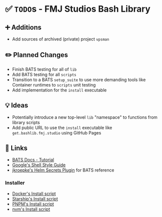 # ✅ `TODO`s - FMJ Studios Bash Library

## ➕ Additions

- Add sources of archived (private) project `vpsman`

## ✏️ Planned Changes

- Finish BATS testing for all of `lib`
- Add BATS testing for all `scripts`
- Transition to a BATS `setup_suite` to use more demanding tools like Container runtimes to `scripts` unit testing
- Add implementation for the `install` executable

## 💡 Ideas

- Potentially introduce a new top-level `lib` "namespace" to functions from library scripts
- Add public URL to use the `install` executable like `get.bashlib.fmj.studio` using GitHub Pages

## 🔗 Links

- [BATS Docs - Tutorial](https://bats-core.readthedocs.io/en/stable/tutorial.html)
- [Google's Shell Style Guide](https://google.github.io/styleguide/shellguide.html)
- [jkroepke's Helm Secrets Plugin](https://github.com/jkroepke/helm-secrets/blob/main/tests/lib/setup_suite.bash) for BATS reference

### Installer

- [Docker's Install script](https://github.com/docker/docker-install)
- [Starship's Install script](https://github.com/starship/starship/blob/master/install/install.sh)
- [PNPM's Install script](https://github.com/pnpm/get.pnpm.io/blob/main/install.sh)
- [nvm's Install script](https://github.com/nvm-sh/nvm/blob/master/install.sh)
